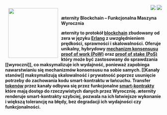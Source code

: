 <a href="http://www.aeternity.com/"><img width="160px" src="http://www.aeternity.com/user/themes/aeon/img/aeternity_logo.png" align="left" hspace="10" vspace="10"></a>

<p align = right><a target="_blank" href="https://twitter.com/intent/tweet?original_referer=https%3A%2F%2Fabout.twitter.com%2Fresources%2Fbuttons&text=Aeternity:%20scalable%20smart%20contracts%20interfacing%20with%20real%20world%20data&tw_p=tweetbutton&url=http%3A%2F%2Fwww.aeternity.com%2F&via=aetrnty"><img src="http://s30.postimg.org/j2q6ql27h/Tweet.png"></a>
<a target="_blank" href="https://twitter.com/aetrnty"> <img src="https://s24.postimg.org/4xcf9j8xh/Follow-_Twitter.jpg?2"></a>
</p>
<b>æternity Blockchain – Funkcjonalna Maszyna Wyrocznia<p>

æternity to protokół [blockchain](https://en.wikipedia.org/wiki/Blockchain) zbudowany od  zera w języku [Erlang](https://en.wikipedia.org/wiki/Erlang_(programming_language)) z uwzględnieniem prędkości, sprawności i skalowalności. Oferuje unikalny, hybrydowy [mechanizm konsensusu](https://www.ibm.com/developerworks/cloud/library/cl-blockchain-basics-intro-bluemix-trs/) [proof of work (PoW)](https://en.wikipedia.org/wiki/Proof-of-work_system) oraz [proof of stake (PoS)](https://en.wikipedia.org/wiki/Proof-of-stake) który może być zastosowany do sprawdzania [[wyroczni]], co maksymalizuje ich wydajność, ponieważ zapobiega nawarstwianiu się mechanizmów konsensusu na sobie samych. [[Kanały stanów]] maksymalizują skalowalność i prywatność poprzez usunięcie potrzeby do zachowania kodu smart-kontraktu w łańcuchu. Transfer [tokenów](http://cruiserselite.co.in/downloads/btech/materials/second%20sem/4/e-com/UNIT-3.pdf) przez kanały odbywa się przez funkcjonalne [smart-kontrakty](https://en.wikipedia.org/wiki/Smart_contract) które mają dostęp do rzeczywistych danych przez Wyrocznię. æternity renderuje smart-kontrakty szybciej, pozwala na ich łatwiejsze wykonanie i większą tolerancję na błędy, bez degradacji ich wydajności czy funkcjonalności.<p>
